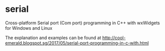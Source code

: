# serial
Cross-platform Serial port (Com port) programming in C++ with wxWidgets for Windows and Linux

The explanation and examples can be found at
http://cool-emerald.blogspot.sg/2017/05/serial-port-programming-in-c-with.html

